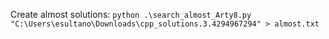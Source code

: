 Create almost solutions: `python .\search_almost_Arty8.py "C:\Users\esultano\Downloads\cpp_solutions.3.4294967294" > almost.txt`
